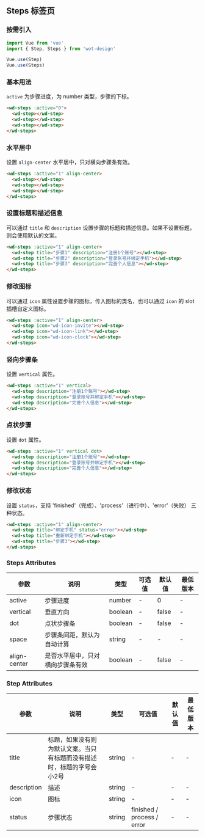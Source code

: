 ## Steps 标签页

### 按需引入

```javascript
import Vue from 'vue'
import { Step, Steps } from 'wot-design'

Vue.use(Step)
Vue.use(Steps)
```

### 基本用法

`active` 为步骤进度，为 number 类型，步骤的下标。

```html
<wd-steps :active="0">
  <wd-step></wd-step>
  <wd-step></wd-step>
  <wd-step></wd-step>
</wd-steps>
```

### 水平居中

设置 `align-center` 水平居中，只对横向步骤条有效。

```html
<wd-steps :active="1" align-center>
  <wd-step></wd-step>
  <wd-step></wd-step>
  <wd-step></wd-step>
</wd-steps>
```

### 设置标题和描述信息

可以通过 `title` 和 `description` 设置步骤的标题和描述信息。如果不设置标题，则会使用默认的文案。

```html
<wd-steps :active="1" align-center>
  <wd-step title="步骤1" description="注册1个账号"></wd-step>
  <wd-step title="步骤2" description="登录账号并绑定手机"></wd-step>
  <wd-step title="步骤3" description="完善个人信息"></wd-step>
</wd-steps>
```

### 修改图标

可以通过 `icon` 属性设置步骤的图标，传入图标的类名，也可以通过 `icon` 的 slot 插槽自定义图标。

```html
<wd-steps :active="1" align-center>
  <wd-step icon="wd-icon-invite"></wd-step>
  <wd-step icon="wd-icon-link"></wd-step>
  <wd-step icon="wd-icon-clock"></wd-step>
</wd-steps>
```

### 竖向步骤条

设置 `vertical` 属性。

```html
<wd-steps :active="1" vertical>
  <wd-step description="注册1个账号"></wd-step>
  <wd-step description="登录账号并绑定手机"></wd-step>
  <wd-step description="完善个人信息"></wd-step>
</wd-steps>
```

### 点状步骤

设置 `dot` 属性。

```html
<wd-steps :active="1" vertical dot>
  <wd-step description="注册1个账号"></wd-step>
  <wd-step description="登录账号并绑定手机"></wd-step>
  <wd-step description="完善个人信息"></wd-step>
</wd-steps>
```

### 修改状态

设置 `status`，支持 'finished'（完成）、'process'（进行中）、'error'（失败） 三种状态。

```html
<wd-steps :active="1" align-center>
  <wd-step title="绑定手机" status="error"></wd-step>
  <wd-step title="重新绑定手机"></wd-step>
  <wd-step title="步骤3"></wd-step>
</wd-steps>
```

### Steps Attributes

| 参数 | 说明 | 类型 | 可选值 | 默认值 | 最低版本 |
|-----|------|-----|-------|-------|--------|
| active | 步骤进度 | number | - | 0 | - |
| vertical | 垂直方向 | boolean | - | false | - |
| dot | 点状步骤条 | boolean | - | false | - |
| space | 步骤条间距，默认为自动计算 | string | - | - | - |
| align-center | 是否水平居中，只对横向步骤条有效 | boolean | - | false | - |

### Step Attributes

| 参数 | 说明 | 类型 | 可选值 | 默认值 | 最低版本 |
|-----|-----|------|-------|-------|--------|
| title | 标题，如果没有则为默认文案。当只有标题而没有描述时，标题的字号会小2号 | string | - | - | - |
| description | 描述 | string | - | - | - |
| icon | 图标 | string | - | - | - |
| status | 步骤状态 | string | finished / process / error | - | - |
